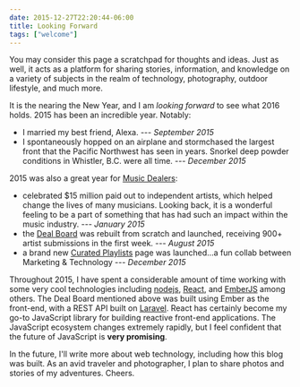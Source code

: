 ```yaml
---
date: 2015-12-27T22:20:44-06:00
title: Looking Forward
tags: ["welcome"]
---
```


You may consider this page a scratchpad for thoughts and ideas.  Just as well,
it acts as a platform for sharing stories, information, and knowledge on a variety of
subjects in the realm of technology, photography, outdoor lifestyle, and much more.

It is the nearing the New Year, and I am _looking forward_ to see what 2016 holds.
2015 has been an incredible year.  Notably:

- I married my best friend, Alexa. --- _September 2015_
- I spontaneously hopped on an airplane and stormchased the largest front that
the Pacific Northwest has seen in years.  Snorkel deep powder conditions in Whistler,
B.C. were all time. --- _December 2015_

2015 was also a great year for [Music Dealers](http://musicdealers.com):

- celebrated $15 million paid out to independent artists, which helped change
the lives of many musicians.  Looking back, it is a wonderful feeling to be a
part of something that has had such an impact within the music industry. --- _January 2015_
- the [Deal Board](http://dealboard.musicdealers.com) was rebuilt from scratch
and launched, receiving 900+ artist submissions in the first week. --- _August 2015_
- a brand new [Curated Playlists](http://musicdealers.com/#!/curated-playlists)
page was launched...a fun collab between Marketing & Technology --- _December 2015_

Throughout 2015, I have spent a considerable amount of time working with some
very cool technologies including [nodejs](https://nodejs.org/en/),
[React](https://facebook.github.io/react/), and [EmberJS](http://emberjs.com/)
among others.  The Deal Board mentioned above was built using Ember as the
front-end, with a REST API built on [Laravel](https://laravel.com/).  React has
certainly become my go-to JavaScript library for building reactive front-end
applications.  The JavaScript ecosystem changes extremely rapidly, but I feel
confident that the future of JavaScript is **very promising**.

In the future, I'll write more about web technology, including how this blog was
built.  As an avid traveler and photographer, I plan to share photos and stories of
my adventures.  Cheers.
